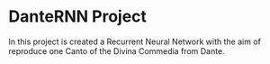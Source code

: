 # DanteRNN Project

In this project is created a Recurrent Neural Network with the aim of reproduce one Canto of the Divina Commedia from Dante.
